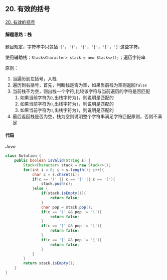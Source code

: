 ## 20. 有效的括号

[20. 有效的括号](https://leetcode-cn.com/problems/valid-parentheses/)

#### 解题思路：栈

题目规定，字符串中只包括`'('`，`')'`，`'{'`，`'}'`，`'['`，`']'`这些字符。



使用辅助栈：`Stack<Character> stack = new Stack<>();`；遍历字符串

原则：

1. 当遍历到左括号，入栈
2. 遍历到右括号，首先，判断栈是否为空，如果当前栈为空则返回`false`
3. 当前栈不为空，则出栈一个字符,比较该字符与当前遍历的字符是否匹配
   1. 如果当前字符为`}`,出栈字符为`{`，则说明是匹配的
   2. 如果当前字符为`)`,出栈字符为`(`，则说明是匹配的
   3. 如果当前字符为`]`,出栈字符为`[`，则说明是匹配的
4. 最后返回栈是否为空，栈为空则说明整个字符串满足字符匹配原则，否则不满足

#### 代码

*Java*

```java
class Solution {
    public boolean isValid(String s) {
        Stack<Character> stack = new Stack<>();
        for(int i = 0; i < s.length(); i++){
            char c = s.charAt(i);
            if(c == '(' || c == '{' || c == '['){
                stack.push(c);
            }else {
                if(stack.isEmpty()){
                    return false;
                }
                char pop = stack.pop();
                if(c == ')' && pop != '('){
                    return false;
                }
                if(c == ']' && pop != '['){
                    return false;
                }
                if(c == '}' && pop != '{'){
                    return false;
                }
            }
        }
        return stack.isEmpty();
    }
}
```

